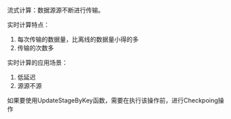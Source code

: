 流式计算：数据源源不断进行传输。

实时计算特点：

1. 每次传输的数据量，比离线的数据量小得的多
2. 传输的次数多

实时计算的应用场景：

1. 低延迟
2. 源源不源



如果要使用UpdateStageByKey函数，需要在执行该操作前，进行Checkpoing操作